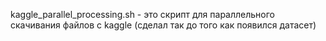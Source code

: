 kaggle_parallel_processing.sh - это скрипт для параллельного скачивания файлов с kaggle (сделал так до того как появился датасет)
